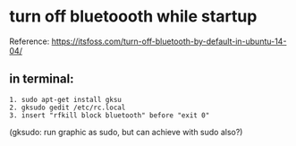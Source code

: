 # turn off bluetoooth while startup

Reference: https://itsfoss.com/turn-off-bluetooth-by-default-in-ubuntu-14-04/

## in terminal:
	1. sudo apt-get install gksu
	2. gksudo gedit /etc/rc.local
	3. insert "rfkill block bluetooth" before "exit 0"

(gksudo: run graphic as sudo, but can achieve with sudo also?)

